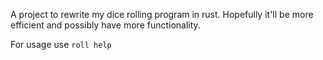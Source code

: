 A project to rewrite my dice rolling program in rust.
Hopefully it'll be more efficient and possibly have more functionality.

For usage use `roll help`